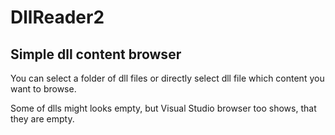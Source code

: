 # DllReader2

## Simple dll content browser

You can select a folder of dll files or directly select dll file which content you want to browse.

Some of dlls might looks empty, but Visual Studio browser too shows, that they are empty.
